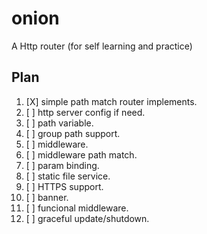 # onion
A Http router (for self learning and practice)

## Plan

1. [X] simple path match router implements.
2. [ ] http server config if need.
3. [ ] path variable.
4. [ ] group path support.
5. [ ] middleware.
6. [ ] middleware path match.
7. [ ] param binding.
8. [ ] static file service.
9. [ ] HTTPS support.
10. [ ] banner.
11. [ ] funcional middleware.
12. [ ] graceful update/shutdown.
